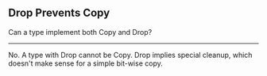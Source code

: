 ## Drop Prevents Copy

Can a type implement both Copy and Drop?

---

No. A type with Drop cannot be Copy. Drop implies special cleanup, which doesn't make sense for a simple bit-wise copy.

